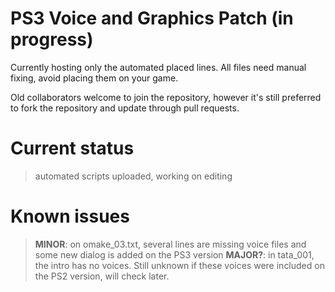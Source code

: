 # PS3 Voice and Graphics Patch (in progress)

Currently hosting only the automated placed lines. All files need manual fixing, avoid placing them on your game.

Old collaborators welcome to join the repository, however it's still preferred to fork the repository and update through pull requests.

# Current status

> automated scripts uploaded, working on editing

# Known issues

> **MINOR**: on omake_03.txt, several lines are missing voice files and some new dialog is added on the PS3 version
> **MAJOR?**: in tata_001, the intro has no voices. Still unknown if these voices were included on the PS2 version, will check later.